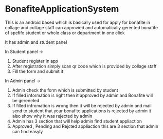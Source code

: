 # BonafiteApplicationSystem
This is an android based which is basically used for apply for bonafite in collage and collage staff can approvied and automatically gerented bonafite of spefifc student or whole class or department in one click

 It has admin and student panel

 In Student panel ->  
  1) Student register in app 
  2) After registration simply scan qr code which is provided by collage staff
  3) Fill the form and submit it

In Admin panel ->

  1) Admin check the form which is submitted by student
  2) If filled information is right then it approved by admin and Bonafite will be gereneted
  3) If filled infromation is wrong then it will be rejected by admin and mail send to student that your bonafite applications is rejected by admin it also show why it was rejected by admin
  4) Admin has 3 section that will help admin find student appliaction
  5) Approved , Pending and Rejcted appliaction this are 3 section that admin can find easyly
  

                      
